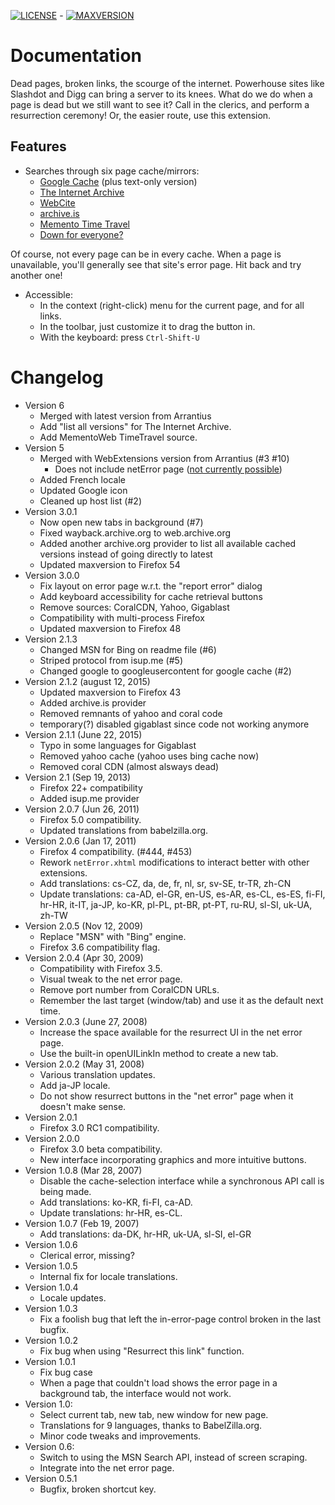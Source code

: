 [![LICENSE](https://img.shields.io/badge/license-MIT-blue.svg)](LICENCE) - [![MAXVERSION](https://img.shields.io/badge/Firefox-57+-green.svg)](https://addons.mozilla.org/firefox/addon/resurrect-pages-isup-edition/)

# Documentation

Dead pages, broken links, the scourge of the internet.
Powerhouse sites like Slashdot and Digg can bring a server to its knees.
What do we do when a page is dead but we still want to see it?
Call in the clerics, and perform a resurrection ceremony!
Or, the easier route, use this extension.

## Features

 * Searches through six page cache/mirrors:
   * [Google Cache](http://www.google.com/) (plus text-only version)
   * [The Internet Archive](http://web.archive.org/)
   * [WebCite](http://www.webcitation.org/)
   * [archive.is](https://archive.is/)
   * [Memento Time Travel](http://timetravel.mementoweb.org/)
   * [Down for everyone?](http://www.isup.me/)

Of course, not every page can be in every cache.
When a page is unavailable, you'll generally see that site's error page.
Hit back and try another one!

 * Accessible:
   * In the context (right-click) menu for the current page, and for all links.
   * In the toolbar, just customize it to drag the button in.
   * With the keyboard: press `Ctrl-Shift-U`

# Changelog

 * Version 6
   * Merged with latest version from Arrantius
   * Add "list all versions" for The Internet Archive.
   * Add MementoWeb TimeTravel source.
 * Version 5
   * Merged with WebExtensions version from Arrantius (#3 #10)
     * Does not include netError page ([not currently possible](http://bugzil.la/1376793))
   * Added French locale
   * Updated Google icon
   * Cleaned up host list (#2)
 * Version 3.0.1
   * Now open new tabs in background (#7)
   * Fixed wayback.archive.org to web.archive.org
   * Added another archive.org provider to list all available cached versions instead of going directly to latest
   * Updated maxversion to Firefox 54
 * Version 3.0.0
   * Fix layout on error page w.r.t. the "report error" dialog
   * Add keyboard accessibility for cache retrieval buttons
   * Remove sources: CoralCDN, Yahoo, Gigablast
   * Compatibility with multi-process Firefox
   * Updated maxversion to Firefox 48
 * Version 2.1.3
   * Changed MSN for Bing on readme file (#6)
   * Striped protocol from isup.me (#5)
   * Changed google to googleusercontent for google cache (#2)
 * Version 2.1.2 (august 12, 2015)
   * Updated maxversion to Firefox 43
   * Added archive.is provider
   * Removed remnants of yahoo and coral code
   * temporary(?) disabled gigablast since code not working anymore
 * Version 2.1.1 (June 22, 2015)
   * Typo in some languages for Gigablast
   * Removed yahoo cache (yahoo uses bing cache now)
   * Removed coral CDN (almost alsways dead)
 * Version 2.1 (Sep 19, 2013)
   * Firefox 22+ compatibility
   * Added isup.me provider
 * Version 2.0.7 (Jun 26, 2011)
   * Firefox 5.0 compatibility.
   * Updated translations from babelzilla.org.
 * Version 2.0.6 (Jan 17, 2011)
   * Firefox 4 compatibility. (#444, #453)
   * Rework `netError.xhtml` modifications to interact better with other extensions.
   * Add translations: cs-CZ, da, de, fr, nl, sr, sv-SE, tr-TR, zh-CN
   * Update translations: ca-AD, el-GR, en-US, es-AR, es-CL, es-ES, fi-FI, hr-HR, it-IT, ja-JP, ko-KR, pl-PL, pt-BR, pt-PT, ru-RU, sl-SI, uk-UA, zh-TW
 * Version 2.0.5 (Nov 12, 2009)
   * Replace "MSN" with "Bing" engine.
   * Firefox 3.6 compatibility flag.
 * Version 2.0.4 (Apr 30, 2009)
   * Compatibility with Firefox 3.5.
   * Visual tweak to the net error page.
   * Remove port number from CoralCDN URLs.
   * Remember the last target (window/tab) and use it as the default next time.
 * Version 2.0.3 (June 27, 2008)
   * Increase the space available for the resurrect UI in the net error page.
   * Use the built-in openUILinkIn method to create a new tab.
 * Version 2.0.2 (May 31, 2008)
   * Various translation updates.
   * Add ja-JP locale.
   * Do not show resurrect buttons in the "net error" page when it doesn't make sense.
 * Version 2.0.1
   * Firefox 3.0 RC1 compatibility.
 * Version 2.0.0
   * Firefox 3.0 beta compatibility.
   * New interface incorporating graphics and more intuitive buttons.
 * Version 1.0.8 (Mar 28, 2007)
   * Disable the cache-selection interface while a synchronous API call is being made.
   * Add translations: ko-KR, fi-FI, ca-AD.
   * Update translations: hr-HR, es-CL.
 * Version 1.0.7 (Feb 19, 2007)
   * Add translations: da-DK, hr-HR, uk-UA, sl-SI, el-GR
 * Version 1.0.6
   * Clerical error, missing?
 * Version 1.0.5
   * Internal fix for locale translations.
 * Version 1.0.4
   * Locale updates.
 * Version 1.0.3
   * Fix a foolish bug that left the in-error-page control broken in the last bugfix.
 * Version 1.0.2
   * Fix bug when using "Resurrect this link" function.
 * Version 1.0.1
   * Fix bug case
   * When a page that couldn't load shows the error page in a background tab, the interface would not work.
 * Version 1.0:
   * Select current tab, new tab, new window for new page.
   * Translations for 9 languages, thanks to BabelZilla.org.
   * Minor code tweaks and improvements.
 * Version 0.6:
   * Switch to using the MSN Search API, instead of screen scraping.
   * Integrate into the net error page.
 * Version 0.5.1
   * Bugfix, broken shortcut key.
